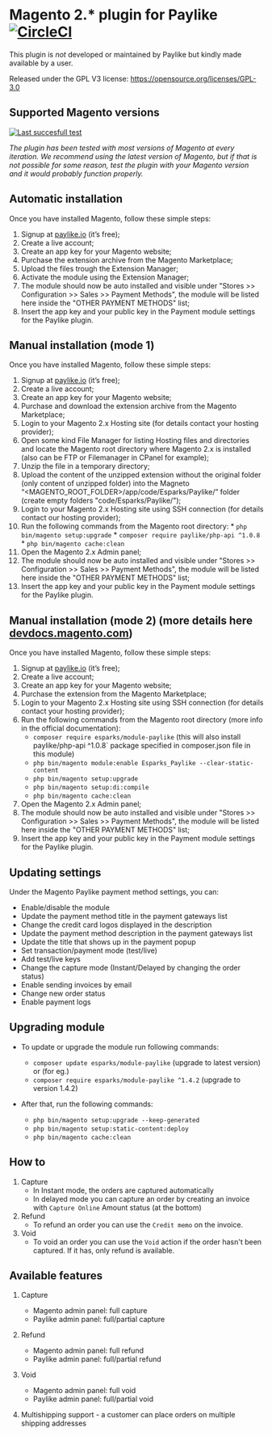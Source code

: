 # Magento 2.* plugin for Paylike [![CircleCI](https://circleci.com/gh/paylike/plugin-magento-2.svg?style=shield)](https://circleci.com/gh/paylike/plugin-magento-2)

This plugin is *not* developed or maintained by Paylike but kindly made
available by a user.

Released under the GPL V3 license: https://opensource.org/licenses/GPL-3.0


## Supported Magento versions

[![Last succesfull test](https://log.derikon.ro/api/v1/log/read?tag=magento2&view=svg&label=Magento&key=ecommerce&background=F26322)](https://log.derikon.ro/api/v1/log/read?tag=magento2&view=html)

*The plugin has been tested with most versions of Magento at every iteration. We recommend using the latest version of Magento, but if that is not possible for some reason, test the plugin with your Magento version and it would probably function properly.*


## Automatic installation

Once you have installed Magento, follow these simple steps:
  1. Signup at [paylike.io](https://paylike.io) (it’s free);
  2. Create a live account;
  3. Create an app key for your Magento website;
  4. Purchase the extension archive from the Magento Marketplace;
  5. Upload the files trough the Extension Manager;
  6. Activate the module using the Extension Manager;
  7. The module should now be auto installed and visible under "Stores >> Configuration >> Sales >> Payment Methods", the module will be listed here inside the "OTHER PAYMENT METHODS" list;
  8. Insert the app key and your public key in the Payment module settings for the Paylike plugin.

## Manual installation (mode 1)

Once you have installed Magento, follow these simple steps:
  1. Signup at [paylike.io](https://paylike.io) (it’s free);
  2. Create a live account;
  3. Create an app key for your Magento website;
  4. Purchase and download the extension archive from the Magento Marketplace;
  5. Login to your Magento 2.x Hosting site (for details contact your hosting provider);
  6. Open some kind File Manager for listing Hosting files and directories and locate the Magento root directory where Magento 2.x is installed (also can be FTP or Filemanager in CPanel for example);
  7. Unzip the file in a temporary directory;
  8. Upload the content of the unzipped extension without the original folder (only content of unzipped folder) into the Magneto “<MAGENTO_ROOT_FOLDER>/app/code/Esparks/Paylike/” folder (create empty folders "code/Esparks/Paylike/");
  9. Login to your Magento 2.x Hosting site using SSH connection (for details contact our hosting provider);
  10. Run the following commands from the Magento root directory:
    * `php bin/magento setup:upgrade`
    * `composer require paylike/php-api ^1.0.8`
    * `php bin/magento cache:clean`
  11. Open the Magento 2.x Admin panel;
  12. The module should now be auto installed and visible under "Stores >> Configuration >> Sales >> Payment Methods", the module will be listed here inside the "OTHER PAYMENT METHODS" list;
  13. Insert the app key and your public key in the Payment module settings for the Paylike plugin.

## Manual installation (mode 2) (more details here [devdocs.magento.com](https://devdocs.magento.com/extensions/install/))

Once you have installed Magento, follow these simple steps:
  1. Signup at [paylike.io](https://paylike.io) (it’s free);
  2. Create a live account;
  3. Create an app key for your Magento website;
  4. Purchase the extension from the Magento Marketplace;
  5. Login to your Magento 2.x Hosting site using SSH connection (for details contact your hosting provider);
  6. Run the following commands from the Magento root directory (more info in the official documentation):
      - `composer require esparks/module-paylike` (this will also install paylike/php-api ^1.0.8` package specified in composer.json file in this module)
      - `php bin/magento module:enable Esparks_Paylike --clear-static-content`
      - `php bin/magento setup:upgrade`
      - `php bin/magento setup:di:compile`
      - `php bin/magento cache:clean`
  6. Open the Magento 2.x Admin panel;
  7. The module should now be auto installed and visible under "Stores >> Configuration >> Sales >> Payment Methods", the module will be listed here inside the "OTHER PAYMENT METHODS" list;
  8. Insert the app key and your public key in the Payment module settings for the Paylike plugin.

## Updating settings

Under the Magento Paylike payment method settings, you can:
  * Enable/disable the module
  * Update the payment method title in the payment gateways list
  * Change the credit card logos displayed in the description
  * Update the payment method description in the payment gateways list
  * Update the title that shows up in the payment popup
  * Set transaction/payment mode (test/live)
  * Add test/live keys
  * Change the capture mode (Instant/Delayed by changing the order status)
  * Enable sending invoices by email
  * Change new order status
  * Enable payment logs

 ## Upgrading module
  * To update or upgrade the module run following commands:
       - `composer update esparks/module-paylike` (upgrade to latest version)<br>
       or (for eg.)
       - `composer require esparks/module-paylike ^1.4.2` (upgrade to version 1.4.2)

  * After that, run the following commands:
      - `php bin/magento setup:upgrade --keep-generated`
      - `php bin/magento setup:static-content:deploy`
      - `php bin/magento cache:clean`

 ## How to

  1. Capture
      * In Instant mode, the orders are captured automatically
      * In delayed mode you can capture an order by creating an invoice with `Capture Online` Amount status (at the bottom)
  2. Refund
      * To refund an order you can use the `Credit memo` on the invoice.
  3. Void
      * To void an order you can use the `Void` action if the order hasn't been captured. If it has, only refund is available.

  ## Available features

  1. Capture
      * Magento admin panel: full capture
      * Paylike admin panel: full/partial capture
  2. Refund
      * Magento admin panel: full refund
      * Paylike admin panel: full/partial refund
  3. Void
      * Magento admin panel: full void
      * Paylike admin panel: full/partial void

  4. Multishipping support - a customer can place orders on multiple shipping addresses

